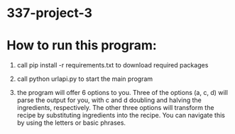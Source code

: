 # 337-project-3

# How to run this program:

1. call pip install -r requirements.txt to download required packages

2. call python urlapi.py to start the main program

3. the program will offer 6 options to you. Three of the options (a, c, d) will parse the output for you, with c and d doubling and halving the ingredients, respectively. The other three options will transform the recipe by substituting ingredients into the recipe. You can navigate this by using the letters or basic phrases.
